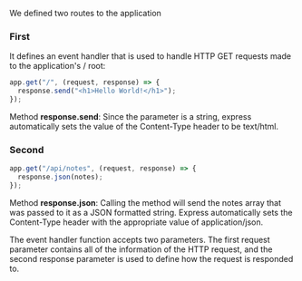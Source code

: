 We defined two routes to the application

### First

It defines an event handler that is used to handle HTTP GET requests made to the application's / root:

```javascript
app.get("/", (request, response) => {
  response.send("<h1>Hello World!</h1>");
});
```

Method **response.send**:
Since the parameter is a string, express automatically sets the value of the Content-Type header to be text/html.

### Second

```javascript
app.get("/api/notes", (request, response) => {
  response.json(notes);
});
```

Method **response.json**:
Calling the method will send the notes array that was passed to it as a JSON formatted string. Express automatically sets the Content-Type header with the appropriate value of application/json.

The event handler function accepts two parameters. The first request parameter contains all of the information of the HTTP request, and the second response parameter is used to define how the request is responded to.

